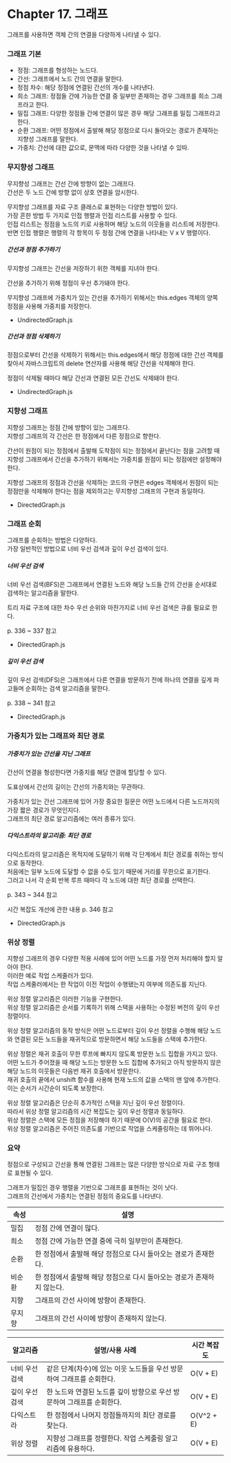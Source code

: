 # Chapter 17. 그래프

그래프를 사용하면 객체 간의 연결을 다양하게 나타낼 수 있다.

### 그래프 기본

- 정점: 그래프를 형성하는 노드다.
- 간선: 그래프에서 노드 간의 연결을 말한다.
- 정점 차수: 해당 정점에 연결된 간선의 개수를 나타낸다.
- 희소 그래프: 정점들 간에 가능한 연결 중 일부만 존재하는 경우 그래프를 희소 그래프라고 한다.
- 밀집 그래프: 다양한 정점들 간에 연결이 많은 경우 해당 그래프를 밀집 그래프라고 한다.
- 순환 그래프: 어떤 정점에서 출발해 해당 정점으로 다시 돌아오는 경로가 존재하는 지향성 그래프를 말한다.
- 가중치: 간선에 대한 값으로, 문맥에 따라 다양한 것을 나타낼 수 있따.

### 무지향성 그래프

무지향성 그래프는 간선 간에 방향이 없는 그래프다.  
간선은 두 노드 간에 방향 없이 상호 연결을 암시한다.

무지향성 그래프를 자료 구조 클래스로 표현하는 다양한 방법이 있다.  
가장 흔한 방법 두 가지로 인접 행렬과 인접 리스트를 사용할 수 있다.  
인접 리스트는 정점을 노드의 키로 사용하며 해당 노드의 이웃들을 리스트에 저장한다.  
반면 인접 행렬은 행렬의 각 항목이 두 정점 간에 연결을 나타내는 V x V 행렬이다.

##### 간선과 정점 추가하기

무지향성 그래프는 간선을 저장하기 위한 객체를 지녀야 한다.

간선을 추가하기 위해 정점이 우선 추가돼야 한다.

무지향성 그래프에 가중치가 있는 간선을 추가하기 위해서는 this.edges 객체의 양쪽 정점을 사용해 가중치를 저장한다.

- UndirectedGraph.js

##### 간선과 정점 삭제하기

정점으로부터 간선을 삭제하기 위해서는 this.edges에서 해당 정점에 대한 간선 객체를 찾아서 자바스크립트의 delete 연산자를 사용해 해당 간선을 삭제해야 한다.

정점이 삭제될 때마다 해당 간선과 연결된 모든 간선도 삭제돼야 한다.

- UndirectedGraph.js

### 지향성 그래프

지향성 그래프는 정점 간에 방향이 있는 그래프다.  
지향성 그래프의 각 간선은 한 정점에서 다른 정점으로 향한다.

간선이 원점이 되는 정점에서 출발해 도착점이 되는 정점에서 끝난다는 점을 고려할 때 지향성 그래프에서 간선을 추가하기 위해서는 가중치를 원점이 되는 정점에만 설정해야 한다.

지향성 그래프의 정점과 간선을 삭제하는 코드의 구현은 edges 객체에서 원점이 되는 정점만을 삭제해야 한다는 점을 제외하고는 무지향성 그래프의 구현과 동일하다.

- DirectedGraph.js

### 그래프 순회

그래프를 순회하는 방법은 다양하다.  
가장 일반적인 방법으로 너비 우선 검색과 깊이 우선 검색이 있다.

##### 너비 우선 검색

너비 우선 검색(BFS)은 그래프에서 연결된 노드와 해당 노드들 간의 간선을 순서대로 검색하는 알고리즘을 말한다.

트리 자료 구조에 대한 차수 우선 순위와 마찬가지로 너비 우선 검색은 큐를 필요로 한다.

p. 336 ~ 337 참고

- DirectedGraph.js

##### 깊이 우선 검색

깊이 우선 검색(DFS)은 그래프에서 다른 연결을 방문하기 전에 하나의 연결을 깊게 파고들며 순회하는 검색 알고리즘을 말한다.

p. 338 ~ 341 참고

- DirectedGraph.js

### 가중치가 있는 그래프와 최단 경로

##### 가중치가 있는 간선을 지닌 그래프

간선이 연결을 형성한다면 가중치를 해당 연결에 할당할 수 있다.

도표상에서 간선의 길이는 간선의 가중치와는 무관하다.

가중치가 있는 간선 그래프에 있어 가장 중요한 질문은 어떤 노드에서 다른 노드까지의 가장 짧은 경로가 무엇인지다.  
그래프의 최단 경로 알고리즘에는 여러 종류가 있다.

##### 다익스트라의 알고리즘: 최단 경로

다익스트라의 알고리즘은 목적지에 도달하기 위해 각 단계에서 최단 경로를 취하는 방식으로 동작한다.  
처음에는 일부 노드에 도달할 수 없을 수도 있기 때문에 거리를 무한으로 표기한다.  
그러고 나서 각 순회 반복 루프 때마다 각 노드에 대한 최단 경로를 선택한다.

p. 343 ~ 344 참고

시간 복잡도 개선에 관한 내용 p. 346 참고

- DirectedGraph.js

### 위상 정렬

지향성 그래프의 경우 다양한 적용 사례에 있어 어떤 노드를 가장 먼저 처리해야 할지 알아야 한다.  
이러한 예로 작업 스케줄러가 있다.  
작업 스케줄러에서는 한 작업이 이전 작업이 수행됐는지 여부에 의존도를 지닌다.

위상 정렬 알고리즘은 이러한 기능을 구현한다.  
위상 정렬 알고리즘은 순서를 기록하기 위해 스택을 사용하는 수정된 버전의 깊이 우선 정렬이다.

위상 정렬 알고리즘의 동작 방식은 어떤 노드로부터 깊이 우선 정렬을 수행해 해당 노드와 연결된 모든 노드들을 재귀적으로 방문하면서 해당 노드들을 스택에 추가한다.

위상 정렬은 재귀 호출이 무한 루프에 빠지지 않도록 방문한 노드 집합을 가지고 있다.  
어떤 노드가 주어졌을 때 해당 노드는 방문한 노드 집합에 추가되고 아직 방문하지 않은 해당 노드의 이웃들은 다음번 재귀 호출에서 방문한다.  
재귀 호출의 끝에서 unshift 함수를 사용해 현재 노드의 값을 스택의 맨 앞에 추가한다.  
이는 순서가 시간순이 되도록 보장한다.

위상 정렬 알고리즘은 단순히 추가적인 스택을 지닌 깊이 우선 정렬이다.  
따라서 위상 정렬 알고리즘의 시간 복잡도는 깊이 우선 정렬과 동일하다.  
위상 정렬은 스택에 모든 정점을 저장해야 하기 때문에 O(V)의 공간을 필요로 한다.  
위상 정렬 알고리즘은 주어진 의존도를 기반으로 작업을 스케줄링하는 데 뛰어나다.

### 요약

정점으로 구성되고 간선을 통해 연결된 그래프는 많은 다양한 방식으로 자료 구조 형태로 표현될 수 있다.

그래프가 밀집인 경우 행렬을 기반으로 그래프를 표현하는 것이 낫다.  
그래프의 간선에서 가중치는 연결된 정점의 중요도를 나타낸다.

| 속성   | 설명                                                         |
| ------ | ------------------------------------------------------------ |
| 밀집   | 정점 간에 연결이 많다.                                       |
| 희소   | 정점 간에 가능한 연결 중에 극히 일부만이 존재한다.           |
| 순환   | 한 정점에서 출발해 해당 정점으로 다시 돌아오는 경로가 존재한다. |
| 비순환 | 한 정점에서 출발해 해당 정점으로 다시 돌아오는 경로가 존재하지 않는다. |
| 지향   | 그래프의 간선 사이에 방향이 존재한다.                        |
| 무지향 | 그래프의 간선 사이에 방향이 존재하지 않는다.                 |

| 알고리즘       | 설명/사용 사례                                               | 시간 복잡도 |
| -------------- | ------------------------------------------------------------ | ----------- |
| 너비 우선 검색 | 같은 단계(차수)에 있는 이웃 노드들을 우선 방문하여 그래프를 순회한다. | O(V + E)    |
| 깊이 우선 검색 | 한 노드와 연결된 노드를 깊이 방향으로 우선 방문하여 그래프를 순회한다. | O(V + E)    |
| 다익스트라     | 한 정점에서 나머지 정점들까지의 최단 경로를 찾는다.          | O(V^2 + E)  |
| 위상 정렬      | 지향성 그래프를 정렬한다. 작업 스케줄링 알고리즘에 유용하다. | O(V + E)    |

